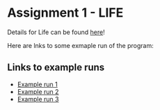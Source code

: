 # Assignment 1 - LIFE

Details for Life can be found [here][1]!

Here are lnks to some exmaple run of the program:

## Links to example runs
* [Example run 1][2]
* [Example run 2][3]
* [Example run 3][4]

[1]: http://web.stanford.edu/class/archive/cs/cs106b/cs106b.1164//assn/life.html
[2]: http://web.stanford.edu/class/archive/cs/cs106b/cs106b.1164/assnFiles/life/output/expected-output-1.txt
[3]: http://web.stanford.edu/class/archive/cs/cs106b/cs106b.1164/assnFiles/life/output/expected-output-2.txt
[4]: http://web.stanford.edu/class/archive/cs/cs106b/cs106b.1164/assnFiles/life/output/expected-output-3.txt


